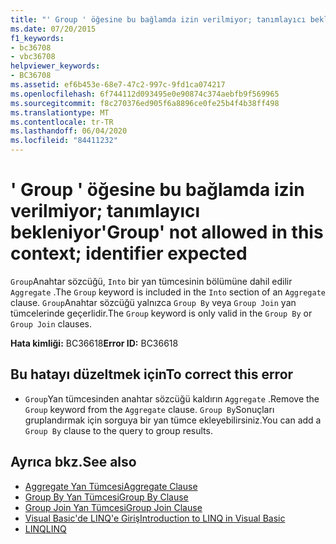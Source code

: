 ```yaml
---
title: "' Group ' öğesine bu bağlamda izin verilmiyor; tanımlayıcı bekleniyor"
ms.date: 07/20/2015
f1_keywords:
- bc36708
- vbc36708
helpviewer_keywords:
- BC36708
ms.assetid: ef6b453e-68e7-47c2-997c-9fd1ca074217
ms.openlocfilehash: 6f744112d093495e0e90874c374aebfb9f569965
ms.sourcegitcommit: f8c270376ed905f6a8896ce0fe25b4f4b38ff498
ms.translationtype: MT
ms.contentlocale: tr-TR
ms.lasthandoff: 06/04/2020
ms.locfileid: "84411232"
---
```

# <a name="group-not-allowed-in-this-context-identifier-expected"></a><span data-ttu-id="29beb-102">' Group ' öğesine bu bağlamda izin verilmiyor; tanımlayıcı bekleniyor</span><span class="sxs-lookup"><span data-stu-id="29beb-102">'Group' not allowed in this context; identifier expected</span></span>
<span data-ttu-id="29beb-103">`Group`Anahtar sözcüğü, `Into` bir yan tümcesinin bölümüne dahil edilir `Aggregate` .</span><span class="sxs-lookup"><span data-stu-id="29beb-103">The `Group` keyword is included in the `Into` section of an `Aggregate` clause.</span></span> <span data-ttu-id="29beb-104">`Group`Anahtar sözcüğü yalnızca `Group By` veya `Group Join` yan tümcelerinde geçerlidir.</span><span class="sxs-lookup"><span data-stu-id="29beb-104">The `Group` keyword is only valid in the `Group By` or `Group Join` clauses.</span></span>  
  
 <span data-ttu-id="29beb-105">**Hata kimliği:** BC36618</span><span class="sxs-lookup"><span data-stu-id="29beb-105">**Error ID:** BC36618</span></span>  
  
## <a name="to-correct-this-error"></a><span data-ttu-id="29beb-106">Bu hatayı düzeltmek için</span><span class="sxs-lookup"><span data-stu-id="29beb-106">To correct this error</span></span>  
  
- <span data-ttu-id="29beb-107">`Group`Yan tümcesinden anahtar sözcüğü kaldırın `Aggregate` .</span><span class="sxs-lookup"><span data-stu-id="29beb-107">Remove the `Group` keyword from the `Aggregate` clause.</span></span> <span data-ttu-id="29beb-108">`Group By`Sonuçları gruplandırmak için sorguya bir yan tümce ekleyebilirsiniz.</span><span class="sxs-lookup"><span data-stu-id="29beb-108">You can add a `Group By` clause to the query to group results.</span></span>  
  
## <a name="see-also"></a><span data-ttu-id="29beb-109">Ayrıca bkz.</span><span class="sxs-lookup"><span data-stu-id="29beb-109">See also</span></span>

- [<span data-ttu-id="29beb-110">Aggregate Yan Tümcesi</span><span class="sxs-lookup"><span data-stu-id="29beb-110">Aggregate Clause</span></span>](../language-reference/queries/aggregate-clause.md)
- [<span data-ttu-id="29beb-111">Group By Yan Tümcesi</span><span class="sxs-lookup"><span data-stu-id="29beb-111">Group By Clause</span></span>](../language-reference/queries/group-by-clause.md)
- [<span data-ttu-id="29beb-112">Group Join Yan Tümcesi</span><span class="sxs-lookup"><span data-stu-id="29beb-112">Group Join Clause</span></span>](../language-reference/queries/group-join-clause.md)
- [<span data-ttu-id="29beb-113">Visual Basic'de LINQ'e Giriş</span><span class="sxs-lookup"><span data-stu-id="29beb-113">Introduction to LINQ in Visual Basic</span></span>](../programming-guide/language-features/linq/introduction-to-linq.md)
- [<span data-ttu-id="29beb-114">LINQ</span><span class="sxs-lookup"><span data-stu-id="29beb-114">LINQ</span></span>](../programming-guide/language-features/linq/index.md)
